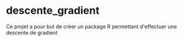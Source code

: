 # descente_gradient
Ce projet a pour but de créer un package R permettant d'effectuer une descente de gradient
